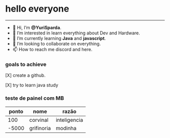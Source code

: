 # hello everyone
---
- 👋 Hi, I’m **@YuriSparda**.
- 👀 I’m interested in learn everything about Dev and Hardware.
- 🌱 I’m currently learning **Java** and **javascript**.
- 💞️ I’m looking to collaborate on everything. 
- 📫 How to reach me discord and here.

### goals to achieve
[X] create a github.

[X] try to learn java study

### teste de painel com MB
ponto|nome|razão
---|---|---
100|corvinal|inteligencia
-5000|grifinoria|modinha
<end>

<!---
YuriSparda/YuriSparda is a ✨ special ✨ repository because its `presentation.md` (this file) appears on your GitHub profile.
You can click the Preview link to take a look at your changes.
--->
